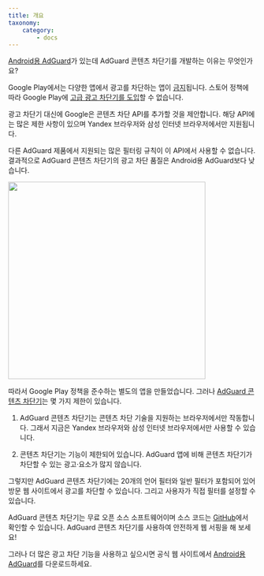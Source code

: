 ```yaml
---
title: 개요
taxonomy:
    category:
        - docs
---
```



[Android용 AdGuard](https://adguard.com/ko/adguard-android/overview.html)가 있는데 AdGuard 콘텐츠 차단기를 개발하는 이유는 무엇인가요?

Google Play에서는 다양한 앱에서 광고를 차단하는 앱이 [금지](https://www.androidpolice.com/2016/03/01/google-explicitly-bans-ad-blockers-from-the-play-store-except-all-those-ad-blocking-web-browsers-apparently/)됩니다. 스토어 정책에 따라 Google Play에 [고급 광고 차단기를 도입](https://adguard.com/en/blog/google-removes-adguard-android-app-google-play.html)할 수 없습니다. 

광고 차단기 대신에 Google은 콘텐츠 차단 API를 추가할 것을 제안합니다. 해당 API에는 많은 제한 사항이 있으며 Yandex 브라우저와 삼성 인터넷 브라우저에서만 지원됩니다.

다른 AdGuard 제품에서 지원되는 많은 필터링 규칙이 이 API에서 사용할 수 없습니다. 결과적으로 AdGuard 콘텐츠 차단기의 광고 차단 품질은 Android용 AdGuard보다 낮습니다.

<img src="https://cdn.adguard.com/public/Adguard/kb/AdGuard_Content_Blocker/Main_screen_ko.png" width="400" />

따라서 Google Play 정책을 준수하는 별도의 앱을 만들었습니다. 그러나 [AdGuard 콘텐츠 차단기](https://play.google.com/store/apps/details?id=com.adguard.android.contentblocker)는 몇 가지 제한이 있습니다.

1. AdGuard 콘텐츠 차단기는 콘텐츠 차단 기술을 지원하는 브라우저에서만 작동합니다. 그래서 지금은 Yandex 브라우저와 삼성 인터넷 브라우저에서만 사용할 수 있습니다.

2. 콘텐츠 차단기는 기능이 제한되어 있습니다. AdGuard 앱에 비해 콘텐츠 차단기가 차단할 수 있는 광고·요소가 많지 않습니다.

그렇지만 AdGuard 콘텐츠 차단기에는 20개의 언어 필터와 일반 필터가 포함되어 있어 방문 웹 사이트에서 광고를 차단할 수 있습니다. 그리고 사용자가 직접 필터를 설정할 수 있습니다.

AdGuard 콘텐츠 차단기는 무료 오픈 소스 소프트웨어이며 소스 코드는 [GitHub](https://github.com/AdguardTeam/ContentBlocker)에서 확인할 수 있습니다. AdGuard 콘텐츠 차단기를 사용하여 안전하게 웹 서핑을 해 보세요!

그러나 더 많은 광고 차단 기능을 사용하고 싶으시면 공식 웹 사이트에서 [Android용 AdGuard](https://adguard.com/ko/adguard-android/overview.html)를 다운로드하세요.
